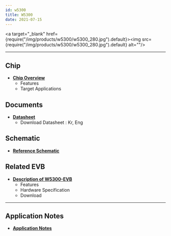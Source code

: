 ```yaml
---
id: w5300
title: W5300
date: 2021-07-15
---
```



<a target="_blank" href={require("/img/products/w5300/w5300_280.jpg").default}><img src={require("/img/products/w5300/w5300_280.jpg").default} alt=""/></a>

-----

## Chip

  - **[Chip Overview](Overview.md)**
      - Features
      - Target Applications


## Documents

  - **[Datasheet](Documents.md)**
      - Download Datasheet : Kr, Eng

## Schematic

  - **[Reference Schematic](Documents.md#reference-schematics)**

## Related EVB

  - **[Description of W5300-EVB](W5300-EVB.md)**
      - Features
      - Hardware Specification
      - Download

---
## Application Notes

 - **[Application Notes](Documents.md#application-notes)**


